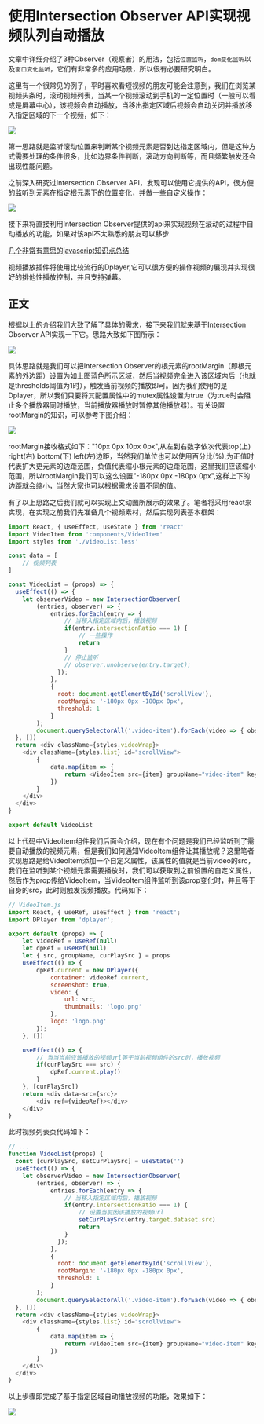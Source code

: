 # 使用Intersection Observer API实现视频队列自动播放

文章中详细介绍了3种Observer（观察者）的用法，包括`位置监听`，`dom变化监听`以及`窗口变化监听`，它们有非常多的应用场景，所以很有必要研究明白。

这里有一个很常见的例子，平时喜欢看短视频的朋友可能会注意到，我们在浏览某视频头条时，滚动视频列表，当某一个视频滚动到手机的一定位置时（一般可以看成是屏幕中心），该视频会自动播放，当移出指定区域后视频会自动关闭并播放移入指定区域的下一个视频，如下：

![](../../imgs/intersection-observer-1.gif)

第一思路就是监听滚动位置来判断某个视频元素是否到达指定区域内，但是这种方式需要处理的条件很多，比如边界条件判断，滚动方向判断等，而且频繁触发还会出现性能问题。

之前深入研究过Intersection Observer API，发现可以使用它提供的API，很方便的监听到元素在指定根元素下的位置变化，并做一些自定义操作：

![](../../imgs/intersection-observer-2.png)

接下来将直接利用Intersection Observer提供的api来实现视频在滚动的过程中自动播放的功能，如果对该api不太熟悉的朋友可以移步

[几个非常有意思的javascript知识点总结](http://mp.weixin.qq.com/s?__biz=MzU2Mzk1NzkwOA==&mid=2247484413&idx=1&sn=c86b6ec393766d6344baf6fa1ebf5a41&chksm=fc531a06cb2493105e01ca6149d5e548f4ea83f1747c2c6c96bff4e34015e1d298c04521ce0a&scene=21#wechat_redirect)

视频播放插件将使用比较流行的Dplayer,它可以很方便的操作视频的展现并实现很好的排他性播放控制，并且支持弹幕。

## 正文

根据以上的介绍我们大致了解了具体的需求，接下来我们就来基于Intersection Observer API实现一下它。思路大致如下图所示：

![](../../imgs/intersection-observer-3.png)

具体思路就是我们可以把Intersection Observer的根元素的rootMargin（即根元素的外边距）设置为如上图蓝色所示区域，然后当视频完全进入该区域内后（也就是thresholds阈值为1时），触发当前视频的播放即可。因为我们使用的是Dplayer，所以我们只要将其配置属性中的mutex属性设置为true（为true时会阻止多个播放器同时播放，当前播放器播放时暂停其他播放器）。有关设置rootMargin的知识，可以参考下图介绍：

![](../../imgs/intersection-observer-4.png)

rootMargin接收格式如下："10px 0px 10px 0px",从左到右数字依次代表top(上) right(右) bottom(下) left(左)边距，当然我们单位也可以使用百分比(%),为正值时代表扩大更元素的边距范围，负值代表缩小根元素的边距范围，这里我们应该缩小范围，所以rootMargin我们可以这么设置"-180px 0px -180px 0px",这样上下的边距就会缩小，当然大家也可以根据需求设置不同的值。

有了以上思路之后我们就可以实现上文动图所展示的效果了。笔者将采用react来实现，在实现之前我们先准备几个视频素材，然后实现列表基本框架：

```js
import React, { useEffect, useState } from 'react'
import VideoItem from 'components/VideoItem'
import styles from './videoList.less'

const data = [
    // 视频列表
]

const VideoList = (props) => {
  useEffect(() => {
    let observerVideo = new IntersectionObserver(
        (entries, observer) => {
            entries.forEach(entry => {
                // 当移入指定区域内后，播放视频
                if(entry.intersectionRatio === 1) {
                    // 一些操作
                    return
                }
                // 停止监听
                // observer.unobserve(entry.target);
              });
            },
            {
              root: document.getElementById('scrollView'),
              rootMargin: '-180px 0px -180px 0px',
              threshold: 1
            }
        );
        document.querySelectorAll('.video-item').forEach(video => { observerVideo.observe(video) });
  }, [])
  return <div className={styles.videoWrap}>
    <div className={styles.list} id="scrollView">
        {
            data.map(item => {
                return <VideoItem src={item} groupName="video-item" key={item} />
            })
        }
    </div>
  </div>
}

export default VideoList
```

以上代码中VideoItem组件我们后面会介绍，现在有个问题是我们已经监听到了需要自动播放的视频元素，但是我们如何通知VideoItem组件让其播放呢？这里笔者实现思路是给VideoItem添加一个自定义属性，该属性的值就是当前video的src，我们在监听到某个视频元素需要播放时，我们可以获取到之前设置的自定义属性，然后作为prop传给VideoItem，当VideoItem组件监听到该prop变化时，并且等于自身的src，此时则触发视频播放。代码如下：

```js
// VideoItem.js
import React, { useRef, useEffect } from 'react';
import DPlayer from 'dplayer';

export default (props) => {
    let videoRef = useRef(null)
    let dpRef = useRef(null)
    let { src, groupName, curPlaySrc } = props
    useEffect(() => {
        dpRef.current = new DPlayer({
            container: videoRef.current,
            screenshot: true,
            video: {
                url: src,
                thumbnails: 'logo.png'
            },
            logo: 'logo.png'
        });
    }, [])

    useEffect(() => {
        // 当当当前应该播放的视频url等于当前视频组件的src时，播放视频
        if(curPlaySrc === src) {
            dpRef.current.play()
        }
    }, [curPlaySrc])
    return <div data-src={src}>
        <div ref={videoRef}></div>
    </div>
}
```

此时视频列表页代码如下：

```js
// ...
function VideoList(props) {
  const [curPlaySrc, setCurPlaySrc] = useState('')
  useEffect(() => {
    let observerVideo = new IntersectionObserver(
        (entries, observer) => {
            entries.forEach(entry => {
                // 当移入指定区域内后，播放视频
                if(entry.intersectionRatio === 1) {
                    // 设置当前因该播放的视频url
                    setCurPlaySrc(entry.target.dataset.src)
                    return
                }
              });
            },
            {
              root: document.getElementById('scrollView'),
              rootMargin: '-180px 0px -180px 0px',
              threshold: 1
            }
        );
        document.querySelectorAll('.video-item').forEach(video => { observerVideo.observe(video) });
  }, [])
  return <div className={styles.videoWrap}>
    <div className={styles.list} id="scrollView">
        {
            data.map(item => {
                return <VideoItem src={item} groupName="video-item" key={item} curPlaySrc={curPlaySrc} />
            })
        }
    </div>
  </div>
}
```

以上步骤即完成了基于指定区域自动播放视频的功能，效果如下：

![](../../imgs/intersection-observer-5.gif)
